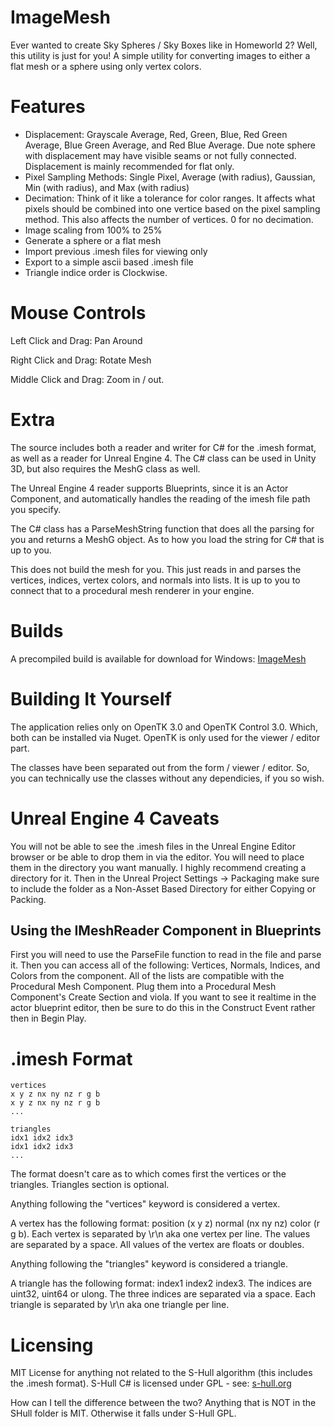 ImageMesh
==========

Ever wanted to create Sky Spheres / Sky Boxes like in Homeworld 2? Well, this utility is just for you!
A simple utility for converting images to either a flat mesh or a sphere using only vertex colors.

Features
=========
* Displacement: Grayscale Average, Red, Green, Blue, Red Green Average, Blue Green Average, and Red Blue Average. Due note sphere with displacement may have visible seams or not fully connected. Displacement is mainly recommended for flat only.
* Pixel Sampling Methods: Single Pixel, Average (with radius), Gaussian, Min (with radius), and Max (with radius)
* Decimation: Think of it like a tolerance for color ranges. It affects what pixels should be combined into one vertice based on the pixel sampling method. This also affects the number of vertices. 0 for no decimation.
* Image scaling from 100% to 25%
* Generate a sphere or a flat mesh
* Import previous .imesh files for viewing only
* Export to a simple ascii based .imesh file 
* Triangle indice order is Clockwise.

Mouse Controls
=================
Left Click and Drag: Pan Around

Right Click and Drag: Rotate Mesh

Middle Click and Drag: Zoom in / out.

Extra
======
The source includes both a reader and writer for C# for the .imesh format, as well as a reader for Unreal Engine 4. The C# class can be used in Unity 3D, but also requires the MeshG class as well. 

The Unreal Engine 4 reader supports Blueprints, since it is an Actor Component, and automatically handles the reading of the imesh file path you specify.

The C# class has a ParseMeshString function that does all the parsing for you and returns a MeshG object. As to how you load the string for C# that is up to you.

This does not build the mesh for you. This just reads in and parses the vertices, indices, vertex colors, and normals into lists. It is up to you to connect that to a procedural mesh renderer in your engine.

Builds
=======
A precompiled build is available for download for Windows: [ImageMesh](http://vantagetechnic.com/ImageMesh-0.1.0.zip)

Building It Yourself
=====================
The application relies only on OpenTK 3.0 and OpenTK Control 3.0. Which, both can be installed via Nuget. OpenTK is only used for the viewer / editor part.

The classes have been separated out from the form / viewer / editor. So, you can technically use the classes without any dependicies, if you so wish.

Unreal Engine 4 Caveats
=========================
You will not be able to see the .imesh files in the Unreal Engine Editor browser or be able to drop them in via the editor. You will need to place them in the directory you want manually. I highly recommend creating a directory for it. Then in the Unreal Project Settings -> Packaging make sure to include the folder as a Non-Asset Based Directory for either Copying or Packing.

Using the IMeshReader Component in Blueprints
-----
First you will need to use the ParseFile function to read in the file and parse it. Then you can access all of the following: Vertices, Normals, Indices, and Colors from the component. All of the lists are compatible with the Procedural Mesh Component. Plug them into a Procedural Mesh Component's Create Section and viola. If you want to see it realtime in the actor blueprint editor, then be sure to do this in the Construct Event rather then in Begin Play.

.imesh Format
================

```
vertices
x y z nx ny nz r g b
x y z nx ny nz r g b
...

triangles
idx1 idx2 idx3
idx1 idx2 idx3
...

```

The format doesn't care as to which comes first the vertices or the triangles. Triangles section is optional.

Anything following the "vertices" keyword is considered a vertex.

A vertex has the following format: position (x y z) normal (nx ny nz) color (r g b). Each vertex is separated by \r\n aka one vertex per line. The values are separated by a space. All values of the vertex are floats or doubles. 

Anything following the "triangles" keyword is considered a triangle.

A triangle has the following format: index1 index2 index3. The indices are uint32, uint64 or ulong. The three indices are separated via a space. Each triangle is separated by \r\n aka one triangle per line.

Licensing
==========
MIT License for anything not related to the S-Hull algorithm (this includes the .imesh format). S-Hull C# is licensed under GPL - see: [s-hull.org](http://s-hull.org)

How can I tell the difference between the two? Anything that is NOT in the SHull folder is MIT. Otherwise it falls under S-Hull GPL.